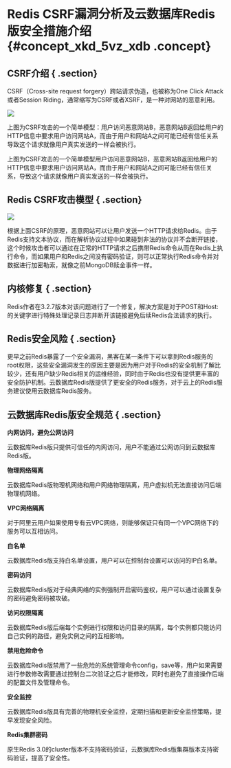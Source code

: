 # Redis CSRF漏洞分析及云数据库Redis版安全措施介绍 {#concept_xkd_5vz_xdb .concept}

## CSRF介绍 { .section}

CSRF（Cross-site request forgery）跨站请求伪造，也被称为One Click Attack或者Session Riding，通常缩写为CSRF或者XSRF，是一种对网站的恶意利用。

![](http://static-aliyun-doc.oss-cn-hangzhou.aliyuncs.com/assets/img/13767/15623122873937_zh-CN.png)

上图为CSRF攻击的一个简单模型：用户访问恶意网站B，恶意网站B返回给用户的HTTP信息中要求用户访问网站A，而由于用户和网站A之间可能已经有信任关系导致这个请求就像用户真实发送的一样会被执行。

上图为CSRF攻击的一个简单模型用户访问恶意网站B，恶意网站B返回给用户的HTTP信息中要求用户访问网站A，而由于用户和网站A之间可能已经有信任关系，导致这个请求就像用户真实发送的一样会被执行。

## Redis CSRF攻击模型 { .section}

![](http://static-aliyun-doc.oss-cn-hangzhou.aliyuncs.com/assets/img/13767/15623122873938_zh-CN.png)

根据上面CSRF的原理，恶意网站可以让用户发送一个HTTP请求给Redis。由于Redis支持文本协议，而在解析协议过程中如果碰到非法的协议并不会断开链接，这个时候攻击者可以通过在正常的HTTP请求之后携带Redis命令从而在Redis上执行命令，而如果用户和Redis之间没有密码验证，则可以正常执行Redis命令并对数据进行加密勒索，就像之前MongoDB赎金事件一样。

## 内核修复 { .section}

Redis作者在3.2.7版本对该问题进行了一个修复，解决方案是对于POST和Host:的关键字进行特殊处理记录日志并断开该链接避免后续Redis合法请求的执行。

## Redis安全风险 { .section}

更早之前Redis暴露了一个安全漏洞，黑客在某一条件下可以拿到Redis服务的root权限，这些安全漏洞发生的原因主要是因为用户对于Redis的安全机制了解比较少，还有用户缺少Redis相关的运维经验，同时由于Redis也没有提供更丰富的安全防护机制。云数据库Redis版提供了更安全的Redis服务，对于云上的Redis服务建议使用云数据库Redis服务。

## 云数据库Redis版安全规范 { .section}

**内网访问，避免公网访问**

云数据库Redis版只提供可信任的内网访问，用户不能通过公网访问到云数据库Redis版。

**物理网络隔离**

云数据库Redis版物理机网络和用户网络物理隔离，用户虚拟机无法直接访问后端物理机网络。

**VPC网络隔离**

对于阿里云用户如果使用专有云VPC网络，则能够保证只有同一个VPC网络下的服务可以互相访问。

**白名单**

云数据库Redis版支持白名单设置，用户可以在控制台设置可以访问的IP白名单。

**密码访问**

云数据库Redis版对于经典网络的实例强制开启密码鉴权，用户可以通过设置复杂的密码避免密码被攻破。

**访问权限隔离**

云数据库Redis版后端每个实例进行权限和访问目录的隔离，每个实例都只能访问自己实例的路径，避免实例之间的互相影响。

**禁用危险命令**

云数据库Redis版禁用了一些危险的系统管理命令config，save等，用户如果需要进行参数修改需要通过控制台二次验证之后才能修改，同时也避免了直接操作后端的配置文件及管理命令。

**安全监控**

云数据库Redis版具有完善的物理机安全监控，定期扫描和更新安全监控策略，提早发现安全风险。

**Redis集群密码**

原生Redis 3.0的cluster版本不支持密码验证，云数据库Redis版集群版本支持密码验证，提高了安全性。

